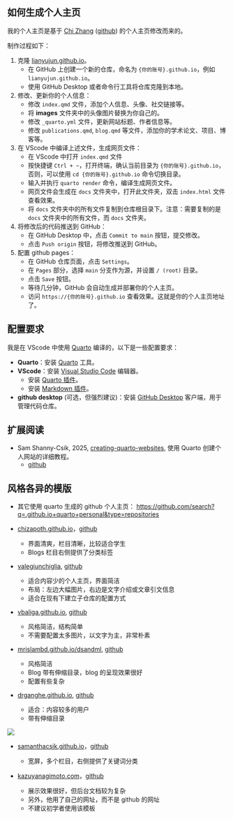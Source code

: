 
## 如何生成个人主页

我的个人主页是基于 [Chi Zhang](https://chizapoth.github.io/) ([github](https://github.com/chizapoth/chizapoth.github.io)) 的个人主页修改而来的。 

制作过程如下：

1. 克隆 [lianyujun.github.io](https://github.com/lianyujun/lianyujun.github.io)。
   - 在 GitHub 上创建一个新的仓库，命名为 `{你的账号}.github.io`，例如 `lianyujun.github.io`。
   - 使用 GitHub Desktop 或者命令行工具将仓库克隆到本地。
2. 修改、更新你的个人信息：
   - 修改 `index.qmd` 文件，添加个人信息、头像、社交链接等。
   - 将 **images** 文件夹中的头像图片替换为你自己的。
   - 修改 `_quarto.yml` 文件，更新网站标题、作者信息等。
   - 修改 `publications.qmd`, `blog.qmd` 等文件，添加你的学术论文、项目、博客等。
3. 在 VScode 中编译上述文件，生成网页文件：
   - 在 VScode 中打开 `index.qmd` 文件
   - 按快捷键 `Ctrl + ~`，打开终端，确认当前目录为 `{你的账号}.github.io`，否则，可以使用 `cd {你的账号}.github.io` 命令切换目录。
   - 输入并执行 `quarto render` 命令，编译生成网页文件。
   - 网页文件会生成在 `docs` 文件夹中，打开此文件夹，双击 `index.html` 文件查看效果。
   - 将 `docs` 文件夹中的所有文件复制到仓库根目录下。注意：需要复制的是 `docs` 文件夹中的所有文件，而 `docs` 文件夹。
4. 将修改后的代码推送到 GitHub：
   - 在 GitHub Desktop 中，点击 `Commit to main` 按钮，提交修改。
   - 点击 `Push origin` 按钮，将修改推送到 GitHub。
5. 配置 github pages：
   - 在 GitHub 仓库页面，点击 `Settings`。
   - 在 `Pages` 部分，选择 `main` 分支作为源，并设置 `/ (root)` 目录。
   - 点击 `Save` 按钮。
   - 等待几分钟，GitHub 会自动生成并部署你的个人主页。
   - 访问 `https://{你的账号}.github.io` 查看效果。这就是你的个人主页地址了。

## 配置要求

我是在 VScode 中使用 [Quarto](https://quarto.org/) 编译的，以下是一些配置要求：

- **Quarto**：安装 [Quarto](https://quarto.org/docs/get-started/) 工具。
- **VScode**：安装 [Visual Studio Code](https://code.visualstudio.com/) 编辑器。
  - 安装 [Quarto 插件](https://marketplace.visualstudio.com/items?itemName=quarto.quarto)。
  - 安装 [Markdown 插件](https://marketplace.visualstudio.com/items?itemName=DavidAnson.vscode-markdownlint)。
- **github desktop** (可选，但强烈建议)：安装 [GitHub Desktop](https://desktop.github.com/) 客户端，用于管理代码仓库。

## 扩展阅读

- Sam Shanny-Csik, 2025, [creating-quarto-websites](https://ucsb-meds.github.io/creating-quarto-websites/), 使用 Quarto 创建个人网站的详细教程。
  - [github](https://github.com/ucsb-meds/creating-quarto-websites/)


## 风格各异的模版

- 其它使用 quarto 生成的 github 个人主页： <https://github.com/search?q=.github.io+quarto+personal&type=repositories>

- [chizapoth.github.io](https://chizapoth.github.io/)，[github](https://github.com/chizapoth/chizapoth.github.io)
  - 界面清爽，栏目清晰，比较适合学生
  - Blogs 栏目右侧提供了分类标签

- [valegiunchiglia](https://valegiunchiglia.github.io/personal_website/), [github](https://github.com/valegiunchiglia/personal_website)
  - 适合内容少的个人主页，界面简洁
  - 布局：左边大幅图片，右边是文字介绍或文章引文信息
  - 适合在现有下建立子仓库的配置方式
  
- [vbaliga.github.io](https://vbaliga.github.io/), [github](https://github.com/vbaliga/vbaliga.github.io) 
  - 风格简洁，结构简单
  - 不需要配置太多图片，以文字为主，非常朴素

- [mrislambd.github.io/dsandml](https://mrislambd.github.io/dsandml/), [github](https://github.com/mrislambd/mrislambd.github.io)
  - 风格简洁
  - Blog 带有伸缩目录，blog 的呈现效果很好
  - 配置有些复杂


- [drganghe.github.io](https://drganghe.github.io/), [github](https://github.com/drganghe/drganghe.github.io)
  - 适合：内容较多的用户
  - 带有伸缩目录

![](https://fig-lianxh.oss-cn-shenzhen.aliyuncs.com/20250622001600.png)


- [samanthacsik.github.io](https://samanthacsik.github.io/)，[github](https://github.com/samanthacsik/samanthacsik.github.io)
  - 宽屏，多个栏目，右侧提供了关键词分类

- [kazuyanagimoto.com](https://kazuyanagimoto.com/)，[github](https://github.com/kazuyanagimoto/kazuyanagimoto.github.io)
  - 展示效果很好，但后台文档较为复杂
  - 另外，他用了自己的网址，而不是 github 的网址
  - 不建议初学者使用该模板
